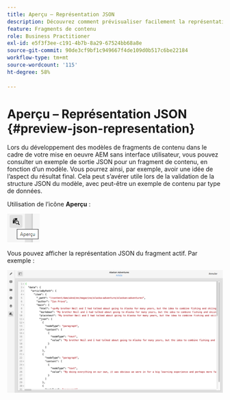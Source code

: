 ```yaml
---
title: Aperçu – Représentation JSON
description: Découvrez comment prévisualiser facilement la représentation JSON de vos fragments de contenu lors de la mise en oeuvre de votre solution AEM sans interface.
feature: Fragments de contenu
role: Business Practitioner
exl-id: e5f3f3ee-c191-4b7b-8a29-67524bb68a8e
source-git-commit: 90de3cf9bf1c949667f4de109d0b517c6be22184
workflow-type: tm+mt
source-wordcount: '115'
ht-degree: 58%

---
```


# Aperçu – Représentation JSON {#preview-json-representation}

Lors du développement des modèles de fragments de contenu dans le cadre de votre mise en oeuvre AEM sans interface utilisateur, vous pouvez consulter un exemple de sortie JSON pour un fragment de contenu, en fonction d’un modèle. Vous pourrez ainsi, par exemple, avoir une idée de l’aspect du résultat final. Cela peut s’avérer utile lors de la validation de la structure JSON du modèle, avec peut-être un exemple de contenu par type de données.

Utilisation de l’icône **Aperçu** :

![Éditeur de fragment de contenu – onglet Aperçu](assets/cfm-preview-01.png)

Vous pouvez afficher la représentation JSON du fragment actif. Par exemple :

![Éditeur de fragment de contenu – Aperçu d’un fragment](assets/cfm-preview-02.png)
